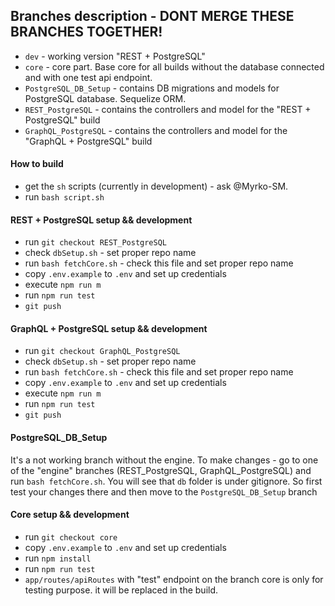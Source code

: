 ## Branches description - DONT MERGE THESE BRANCHES TOGETHER! 

 - `dev` - working version "REST + PostgreSQL"
 - `core` - core part. Base core for all builds without the database connected and with one test api endpoint.
 - `PostgreSQL_DB_Setup` - contains DB migrations and models for PostgreSQL database. Sequelize ORM.
 - `REST_PostgreSQL` - contains the controllers and model for the "REST + PostgreSQL" build
 - `GraphQL_PostgreSQL` - contains the controllers and model for the "GraphQL + PostgreSQL" build

#### How to build

 - get the `sh` scripts (currently in development) - ask @Myrko-SM.
 - run `bash script.sh`

#### REST + PostgreSQL setup && development

 - run `git checkout REST_PostgreSQL`
 - check `dbSetup.sh` - set proper repo name
 - run `bash fetchCore.sh` - check this file and set proper repo name
 - copy `.env.example` to `.env` and set up credentials
 - execute `npm run m`
 - run `npm run test`
 - `git push`
 
#### GraphQL + PostgreSQL setup && development

 - run `git checkout GraphQL_PostgreSQL`
 - check `dbSetup.sh` - set proper repo name
 - run `bash fetchCore.sh` - check this file and set proper repo name
 - copy `.env.example` to `.env` and set up credentials
 - execute `npm run m`
 - run `npm run test`
 - `git push`
 
#### PostgreSQL_DB_Setup 

It's a not working branch without the engine. To make changes - go to one of the "engine" branches (REST_PostgreSQL, GraphQL_PostgreSQL) 
and run `bash fetchCore.sh`. You will see that `db` folder is under gitignore. So first test your changes there and then move to the  `PostgreSQL_DB_Setup` branch
 
#### Core setup && development

 - run `git checkout core`
 - copy `.env.example` to `.env` and set up credentials
 - run `npm install`
 - run `npm run test`
 - `app/routes/apiRoutes` with "test" endpoint on the branch core is only for testing purpose. it will be replaced in the build.

